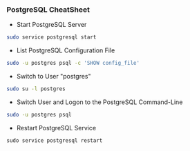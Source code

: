 ### PostgreSQL CheatSheet

- Start PostgreSQL Server
```bash
sudo service postgresql start
```

- List PostgreSQL Configuration File
```bash
sudo -u postgres psql -c 'SHOW config_file'
```

- Switch to User "postgres"
```bash
sudo su -l postgres
```

- Switch User and Logon to the PostgreSQL Command-Line
```bash
sudo -u postgres psql
```

- Restart PostgreSQL Service
```
sudo service postgresql restart
```

